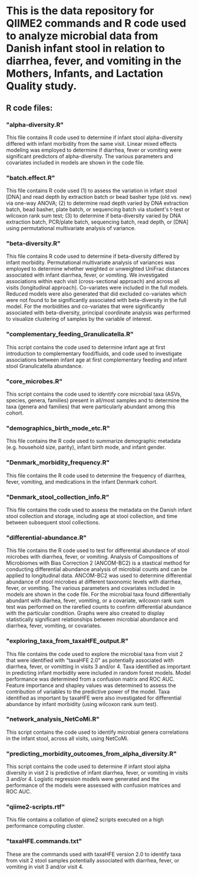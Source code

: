 # This is the data repository for QIIME2 commands and R code used to analyze microbial data from Danish infant stool in relation to diarrhea, fever, and vomiting in the Mothers, Infants, and Lactation Quality study. 

## R code files:
### "alpha-diversity.R"
This file contains R code used to determine if infant stool alpha-diversity differed with infant morbidity from the same visit. Linear mixed effects modeling was employed to determine if diarrhea, fever or vomiting were significant predictors of alpha-diversity. The various parameters and covariates included in models are shown in the code file. 

### "batch.effect.R"
This file contains R code used (1) to assess the variation in infant stool [DNA] and read depth by extraction batch or bead basher type (old vs. new) via one-way ANOVA; (2) to determine read depth varied by DNA extraction batch, bead basher, plate batch, or sequencing batch via student's t-test or wilcoxon rank sum test; (3) to determine if beta-diversity varied by DNA extraction batch, PCR/plate batch, sequencing batch, read depth, or [DNA] using permutational multivariate analysis of variance.

### "beta-diversity.R"
This file contains R code used to determine if beta-diversity differed by infant morbidity. Permutational multivariate analysis of variances was employed to determine whether weighted or unweighted UniFrac distances associated with infant diarrhea, fever, or vomiting. We investigated associations within each visit (cross-sectional approach) and across all visits (longitudinal approach). Co-variates were included in the full models. Reduced models were also generated that did excluded co-variates which were not found to be significantly associated with beta-diversity in the full model. For the morbidities and co-variates that were significantly associated with beta-diversity, principal coordinate analysis was performed to visualize clustering of samples by the variable of interest.

### "complementary_feeding_Granulicatella.R"
This script contains the code used to determine infant age at first introduction to complementary food/fluids, and code used to investigate associations between infant age at first complementary feeding and infant stool Granulicatella abundance. 

### "core_microbes.R"
This script contains the code used to identify core microbial taxa (ASVs, species, genera, families) present in all/most samples and to determine the taxa (genera and families) that were particularly abundant among this cohort. 

### "demographics_birth_mode_etc.R"
This file contains the R code used to summarize demographic metadata (e.g. household size, parity), infant birth mode, and infant gender.

### "Denmark_morbidity_frequency.R"
This file contains the R code used to determine the frequency of diarrhea, fever, vomiting, and medications in the infant Denmark cohort. 

### "Denmark_stool_collection_info.R"
This file contains the code used to assess the metadata on the Danish infant stool collection and storage, including age at stool collection, and time between subsequent stool collections.

### "differential-abundance.R"
This file contains the R code used to test for differential abundance of stool microbes with diarrhea, fever, or vomiting. Analysis of Compositions of Microbiomes with Bias Correction 2 (ANCOM-BC2) is a stastical method for conducting differential abundance analysis of microbial counts and can be applied to longitudinal data. ANCOM-BC2 was used to determine differential abundance of stool microbes at different taxonomic levels with diarrhea, fever, or vomiting. The various parameters and covariates included in models are shown in the code file. For the microbial taxa found differentially abundant with diarhea, fever, vomiting, or a covariate, wilcoxon rank sum test was performed on the rarefied counts to confirm differential abundance with the particular condition. Graphs were also created to display statistically significant relationships between microbial abundance and diarrhea, fever, vomiting, or covariates.

### "exploring_taxa_from_taxaHFE_output.R"
This file contains the code used to explore the microbial taxa from visit 2 that were identified with "taxaHFE 2.0" as potentially associated with diarrhea, fever, or vomitting in visits 3 and/or 4. Taxa identified as important in predicting infant morbidity were included in random forest models. Model performance was determined from a confusion matrix and ROC AUC. Feature importance and shapley values was determined to assess the contribution of variables to the predictive power of the model. Taxa identified as important by taxaHFE were also investigated for differential abundance by infant morbidity (using wilcoxon rank sum test).  

### "network_analysis_NetCoMi.R"
This script contains the code used to identify microbial genera correlations in the infant stool, across all visits, using NetCoMi. 

### "predicting_morbidity_outcomes_from_alpha_diversity.R"
This script contains the code used to determine if infant stool alpha diversity in visit 2 is predictive of infant diarrhea, fever, or vomiting in visits 3 and/or 4. Logistic regression models were generated and the performance of the models were assessed with confusion matrices and ROC AUC.  

### "qiime2-scripts.rtf"
This file contains a collation of qiime2 scripts executed on a high performance computing cluster. 

### "taxaHFE.commands.txt"
These are the commands used with taxaHFE version 2.0 to identify taxa from visit 2 stool samples potentially associated with diarrhea, fever, or vomiting in visit 3 and/or visit 4.
 
